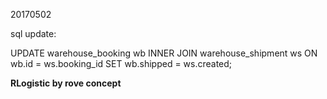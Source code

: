 20170502

sql update:

UPDATE warehouse_booking wb INNER JOIN warehouse_shipment ws ON wb.id = ws.booking_id
SET wb.shipped = ws.created;

**RLogistic by rove concept**